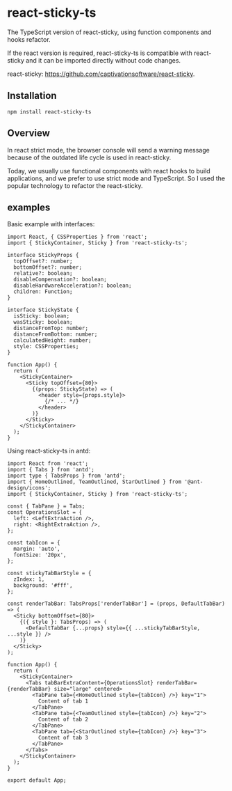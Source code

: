 # react-sticky-ts

The TypeScript version of react-sticky, using function components and hooks refactor.

If the react version is required, react-sticky-ts is compatible with react-sticky and it can be imported directly without code changes.

react-sticky: <https://github.com/captivationsoftware/react-sticky>.

## Installation

```Shell
npm install react-sticky-ts
```

## Overview

In react strict mode, the browser console will send a warning message because of the outdated life cycle is used in react-sticky.

Today, we usually use functional components with react hooks to build applications, and we prefer to use strict mode and TypeScript. So I used the popular technology to refactor the react-sticky.

## examples

Basic example with interfaces:

```tsx
import React, { CSSProperties } from 'react';
import { StickyContainer, Sticky } from 'react-sticky-ts';

interface StickyProps {
  topOffset?: number;
  bottomOffset?: number;
  relative?: boolean;
  disableCompensation?: boolean;
  disableHardwareAcceleration?: boolean;
  children: Function;
}

interface StickyState {
  isSticky: boolean;
  wasSticky: boolean;
  distanceFromTop: number;
  distanceFromBottom: number;
  calculatedHeight: number;
  style: CSSProperties;
}

function App() {
  return (
    <StickyContainer>
      <Sticky topOffset={80}>
        {(props: StickyState) => (
          <header style={props.style}>
            {/* ... */}
          </header>
        )}
      </Sticky>
    </StickyContainer>
  );
}
```

Using react-sticky-ts in antd:

```tsx
import React from 'react';
import { Tabs } from 'antd';
import type { TabsProps } from 'antd';
import { HomeOutlined, TeamOutlined, StarOutlined } from '@ant-design/icons';
import { StickyContainer, Sticky } from 'react-sticky-ts';

const { TabPane } = Tabs;
const OperationsSlot = {
  left: <LeftExtraAction />,
  right: <RightExtraAction />,
};

const tabIcon = {
  margin: 'auto',
  fontSize: '20px',
};

const stickyTabBarStyle = {
  zIndex: 1,
  background: '#fff',
};

const renderTabBar: TabsProps['renderTabBar'] = (props, DefaultTabBar) => (
  <Sticky bottomOffset={80}>
    {({ style }: TabsProps) => (
      <DefaultTabBar {...props} style={{ ...stickyTabBarStyle, ...style }} />
    )}
  </Sticky>
);

function App() {
  return (
    <StickyContainer>
      <Tabs tabBarExtraContent={OperationsSlot} renderTabBar={renderTabBar} size="large" centered>
        <TabPane tab={<HomeOutlined style={tabIcon} />} key="1">
          Content of tab 1
        </TabPane>
        <TabPane tab={<TeamOutlined style={tabIcon} />} key="2">
          Content of tab 2
        </TabPane>
        <TabPane tab={<StarOutlined style={tabIcon} />} key="3">
          Content of tab 3
        </TabPane>
      </Tabs>
    </StickyContainer>
  );
}

export default App;
```

